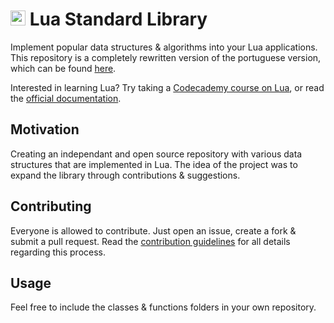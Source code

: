 <h1><img src="https://asset.brandfetch.io/idpR3qNoyU/id_LDWZ-VP.svg" alt="lua_logo" width="24px" /> Lua Standard Library</h1>

Implement popular data structures & algorithms into your Lua applications. This repository is a completely rewritten version of the portuguese version, which can be found [here](https://github.com/tomieiro/LuaSTDL).

Interested in learning Lua? Try taking a [Codecademy course on Lua](https://www.codecademy.com/learn/learn-lua), or read the [official documentation](https://lua.org/).

## Motivation

Creating an independant and open source repository with various data structures that are implemented in Lua. The idea of the project was to expand the library through contributions & suggestions.

## Contributing

Everyone is allowed to contribute. Just open an issue, create a fork & submit a pull request. Read the [contribution guidelines](./CONTRIBUTING.md) for all details regarding this process.

## Usage

Feel free to include the classes & functions folders in your own repository.
